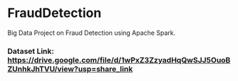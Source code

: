 # FraudDetection
Big Data Project on Fraud Detection using Apache Spark.

### Dataset Link: https://drive.google.com/file/d/1wPxZ3ZzyadHqQwSJJ5OuoBZUnhkJhTVU/view?usp=share_link
